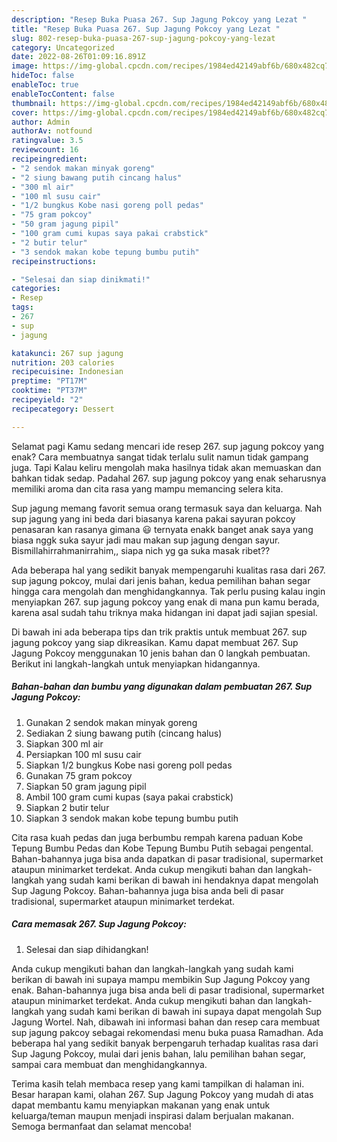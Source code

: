 ```yaml
---
description: "Resep Buka Puasa 267. Sup Jagung Pokcoy yang Lezat "
title: "Resep Buka Puasa 267. Sup Jagung Pokcoy yang Lezat "
slug: 802-resep-buka-puasa-267-sup-jagung-pokcoy-yang-lezat
category: Uncategorized
date: 2022-08-26T01:09:16.891Z
image: https://img-global.cpcdn.com/recipes/1984ed42149abf6b/680x482cq70/267-sup-jagung-pokcoy-foto-resep-utama.jpg
hideToc: false
enableToc: true
enableTocContent: false
thumbnail: https://img-global.cpcdn.com/recipes/1984ed42149abf6b/680x482cq70/267-sup-jagung-pokcoy-foto-resep-utama.jpg
cover: https://img-global.cpcdn.com/recipes/1984ed42149abf6b/680x482cq70/267-sup-jagung-pokcoy-foto-resep-utama.jpg
author: Admin
authorAv: notfound
ratingvalue: 3.5
reviewcount: 16
recipeingredient:
- "2 sendok makan minyak goreng"
- "2 siung bawang putih cincang halus"
- "300 ml air"
- "100 ml susu cair"
- "1/2 bungkus Kobe nasi goreng poll pedas"
- "75 gram pokcoy"
- "50 gram jagung pipil"
- "100 gram cumi kupas saya pakai crabstick"
- "2 butir telur"
- "3 sendok makan kobe tepung bumbu putih"
recipeinstructions:

- "Selesai dan siap dinikmati!"
categories:
- Resep
tags:
- 267
- sup
- jagung

katakunci: 267 sup jagung 
nutrition: 203 calories
recipecuisine: Indonesian
preptime: "PT17M"
cooktime: "PT37M"
recipeyield: "2"
recipecategory: Dessert

---
```



Selamat pagi Kamu sedang mencari ide resep 267. sup jagung pokcoy yang enak? Cara membuatnya sangat tidak terlalu sulit namun tidak gampang juga. Tapi Kalau keliru mengolah maka hasilnya tidak akan memuaskan dan bahkan tidak sedap. Padahal 267. sup jagung pokcoy yang enak seharusnya memiliki aroma dan cita rasa yang mampu memancing selera kita.


Sup jagung memang favorit semua orang termasuk saya dan keluarga. Nah sup jagung yang ini beda dari biasanya karena pakai sayuran pokcoy penasaran kan rasanya gimana 😃 ternyata enakk banget anak saya yang biasa nggk suka sayur jadi mau makan sup jagung dengan sayur. Bismillahirrahmanirrahim,, siapa nich yg ga suka masak ribet??

Ada beberapa hal yang sedikit banyak mempengaruhi kualitas rasa dari 267. sup jagung pokcoy, mulai dari jenis bahan, kedua pemilihan bahan segar hingga cara mengolah dan menghidangkannya. Tak perlu pusing kalau ingin menyiapkan 267. sup jagung pokcoy yang enak di mana pun kamu berada, karena asal sudah tahu triknya maka hidangan ini dapat jadi sajian spesial.


Di bawah ini ada beberapa tips dan trik praktis untuk membuat 267. sup jagung pokcoy yang siap dikreasikan. Kamu dapat membuat 267. Sup Jagung Pokcoy menggunakan 10 jenis bahan dan 0 langkah pembuatan. Berikut ini langkah-langkah untuk menyiapkan hidangannya.

<!--inarticleads1-->

##### Bahan-bahan dan bumbu yang digunakan dalam pembuatan 267. Sup Jagung Pokcoy:

1. Gunakan 2 sendok makan minyak goreng
1. Sediakan 2 siung bawang putih (cincang halus)
1. Siapkan 300 ml air
1. Persiapkan 100 ml susu cair
1. Siapkan 1/2 bungkus Kobe nasi goreng poll pedas
1. Gunakan 75 gram pokcoy
1. Siapkan 50 gram jagung pipil
1. Ambil 100 gram cumi kupas (saya pakai crabstick)
1. Siapkan 2 butir telur
1. Siapkan 3 sendok makan kobe tepung bumbu putih


Cita rasa kuah pedas dan juga berbumbu rempah karena paduan Kobe Tepung Bumbu Pedas dan Kobe Tepung Bumbu Putih sebagai pengental. Bahan-bahannya juga bisa anda dapatkan di pasar tradisional, supermarket ataupun minimarket terdekat. Anda cukup mengikuti bahan dan langkah-langkah yang sudah kami berikan di bawah ini hendaknya dapat mengolah Sup Jagung Pokcoy. Bahan-bahannya juga bisa anda beli di pasar tradisional, supermarket ataupun minimarket terdekat. 

<!--inarticleads2-->

##### Cara memasak 267. Sup Jagung Pokcoy:


1. Selesai dan siap dihidangkan!

Anda cukup mengikuti bahan dan langkah-langkah yang sudah kami berikan di bawah ini supaya mampu membikin Sup Jagung Pokcoy yang enak. Bahan-bahannya juga bisa anda beli di pasar tradisional, supermarket ataupun minimarket terdekat. Anda cukup mengikuti bahan dan langkah-langkah yang sudah kami berikan di bawah ini supaya dapat mengolah Sup Jagung Wortel. Nah, dibawah ini informasi bahan dan resep cara membuat sup jagung pakcoy sebagai rekomendasi menu buka puasa Ramadhan. Ada beberapa hal yang sedikit banyak berpengaruh terhadap kualitas rasa dari Sup Jagung Pokcoy, mulai dari jenis bahan, lalu pemilihan bahan segar, sampai cara membuat dan menghidangkannya. 

Terima kasih telah membaca resep yang kami tampilkan di halaman ini. Besar harapan kami, olahan 267. Sup Jagung Pokcoy yang mudah di atas dapat membantu kamu menyiapkan makanan yang enak untuk keluarga/teman maupun menjadi inspirasi dalam berjualan makanan. Semoga bermanfaat dan selamat mencoba!
